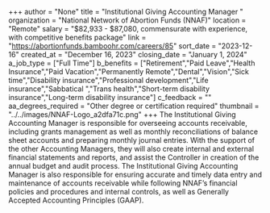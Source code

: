 +++
author = "None"
title = "Institutional Giving Accounting Manager "
organization = "National Network of Abortion Funds (NNAF)"
location = "Remote"
salary = "$82,933 - $87,080, commensurate with experience, with competitive benefits package"
link = "https://abortionfunds.bamboohr.com/careers/85"
sort_date = "2023-12-16"
created_at = "December 16, 2023"
closing_date = "January 1, 2024"
a_job_type = ["Full Time"]
b_benefits = ["Retirement","Paid Leave","Health Insurance","Paid Vacation","Permanently Remote","Dental","Vision","Sick time","Disability insurance","Professional development","Life insurance","Sabbatical ","Trans health","Short-term disability insurance","Long-term disability insurance"]
c_feedback = ""
aa_degrees_required = "Other degree or certification required"
thumbnail = "../../images/NNAF-Logo_a2dfa71c.png"
+++
The Institutional Giving Accounting Manager is responsible for overseeing accounts receivable, including grants management as well as monthly reconciliations of balance sheet accounts and preparing monthly journal entries. With the support of the other Accounting Managers, they will also create internal and external financial statements and reports, and assist the Controller in creation of the annual budget and audit process. The Institutional Giving Accounting Manager is also responsible for ensuring accurate and timely data entry and maintenance of accounts receivable while following NNAF’s financial policies and procedures and internal controls, as well as Generally Accepted Accounting Principles (GAAP).